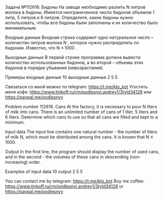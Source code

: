 Задача №112616. Бидоны
На заводе необходимо разлить N литров молока в бидоны. Имеется неограниченное число бидонов объемом 1 литр, 5 литров и 6 литров. Определите, какие бидоны нужно использовать, чтобы все бидоны были заполнены и их количество было минимальным.

Входные данные
Входная строка содержит одно натуральное число – количество литров молока N , которое нужно распределить по бидонам. Известно, что N ≤ 1000 .

Выходные данные
В первой строке программа должна вывести количество использованных бидонов, а во второй – объемы этих бидонов в порядке убывания (невозрастания).

Примеры
входные данные
10
выходные данные
2
5 5 

Связаться со мной можно по telegram: https://t.me/kto_kot
Угостить меня кофе: https://www.tinkoff.ru/rm/podlesnyi.andrey1/3tyld34128 или https://paypal.me/podlesnyy

Problem number 112616. Cans
At the factory, it is necessary to pour N liters of milk into cans. There is an unlimited number of cans of 1 liter, 5 liters and 6 liters. Determine which cans to use so that all cans are filled and kept to a minimum.

Input data
The input line contains one natural number - the number of liters of milk N, which must be distributed among the cans. It is known that N ≤ 1000.

Output
In the first line, the program should display the number of used cans, and in the second - the volumes of these cans in descending (non-increasing) order.

Examples of
input data
10
output
2
5 5

You can contact me by telegram: https://t.me/kto_kot
Buy me coffee: https://www.tinkoff.ru/rm/podlesnyi.andrey1/3tyld34128 or https://paypal.me/podlesnyy